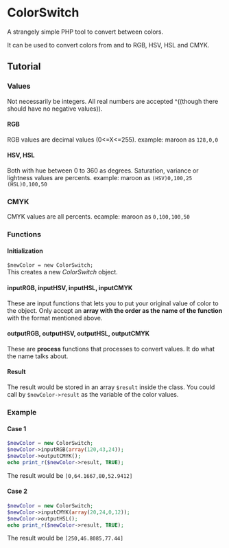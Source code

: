# ColorSwitch
A strangely simple PHP tool to convert between colors.

It can be used to convert colors from and to RGB, HSV, HSL and CMYK.

## Tutorial

### Values
Not necessarily be integers. All real numbers are accepted ^((though there should have no negative values)).

#### RGB
RGB values are decimal values (0<=X<=255).
example: maroon as `128,0,0`

#### HSV, HSL
Both with hue between 0 to 360 as degrees. Saturation, variance or lightness values are percents.
example: maroon as `(HSV)0,100,25` `(HSL)0,100,50`

### CMYK
CMYK values are all percents.
ecample: maroon as `0,100,100,50`

### Functions
#### Initialization
`$newColor = new ColorSwitch;`<br>
This creates a new _ColorSwitch_ object.

#### inputRGB, inputHSV, inputHSL, inputCMYK
These are input functions that lets you to put your original value of color to the object. Only accept an **array with the order as the name of the function** with the format mentioned above.

#### outputRGB, outputHSV, outputHSL, outputCMYK
These are **process** functions that processes to convert values. It do what the name talks about.

#### Result
The result would be stored in an array `$result` inside the class. You could call by `$newColor->result` as the variable of the color values.

### Example

#### Case 1
```php
$newColor = new ColorSwitch;
$newColor->inputRGB(array(120,43,24));
$newColor->outputCMYK();
echo print_r($newColor->result, TRUE);
```
The result would be `[0,64.1667,80,52.9412]`

#### Case 2
````php
$newColor = new ColorSwitch;
$newColor->inputCMYK(array(20,24,0,12));
$newColor->outputHSL();
echo print_r($newColor->result, TRUE);
````
The result would be `[250,46.8085,77.44]`